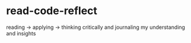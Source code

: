 # read-code-reflect
reading → applying → thinking critically and journaling my understanding and insights
